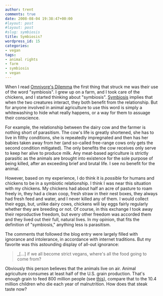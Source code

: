 ```yaml
---
author: trent
comments: true
date: 2008-08-04 19:38:47+00:00
#layout: post
#layout: post
#slug: symbiosis
title: Symbiosis?
wordpress_id: 15
categories:
- vegan
tags:
- animal rights
- farm
- symbiosis
- vegan
---
```


When I read [Omnivore's Dilemma](http://www.homegrownevolution.com/2008/07/omnivores-dilemma.html) the first thing that struck me was their use of the word "symbiosis".  I grew up on a farm, and I took care of the chickens, and I started thinking about "symbiosis".  [Symbiosis](http://en.wikipedia.org/wiki/Symbiosis) implies that when the two creatures interact, they both benefit from the relationship.  But for anyone involved in animal agriculture to use this word is simply a whitewashing to hide what really happens, or a way for them to assuage their conscience.

For example, the relationship between the dairy cow and the farmer is nothing short of parasitism.  The cow's life is greatly shortened, she has to live in filthy conditions, she is repeatedly impregnated and then has her babies taken away from her (and so-called free-range cows only gets the second condition mitigated).  The only benefits the cow receives only serve to keep her alive to produce milk.  Any meat-based agriculture is strictly parasitic as the animals are brought into existence for the sole purpose of being killed, after an exceeding brief and brutal life.  I see no benefit for the animal.

However, based on my experience, I do think it is _possible_ for humans and chickens to be in a symbiotic relationship.  I think I was near this situation with my chickens.  My chickens had about half an acre of pasture to roam freely in, they had a clean coop, fresh straw in their nest boxes, they always had fresh feed and water, and I never killed any of them.  I would collect their eggs, but, unlike dairy cows, chickens will lay eggs fairly regularly whether they are breeding or not.  Of course, in this exchange I took away their reproductive freedom, but every other freedom was accorded them and they lived out their full, natural lives.  In my opinion, that fits the definition of "symbiosis," anything less is parasitism.

The comments that followed the blog entry were largely filled with ignorance and intolerance, in accordance with internet traditions.  But my favorite was this astounding display of all-out ignorance:


>_[...] if we all become strict vegans, where's all the food going to come from?


Obviously this person believes that the animals live on air.  Animal agriculture consumes at least half of the U.S. grain production.  That's enough grain to feed 800 million people (see [this](http://www.news.cornell.edu/releases/Aug97/livestock.hrs.html)), compare that to the 10.4 million children who die each year of malnutrition.   How does that steak taste now?
